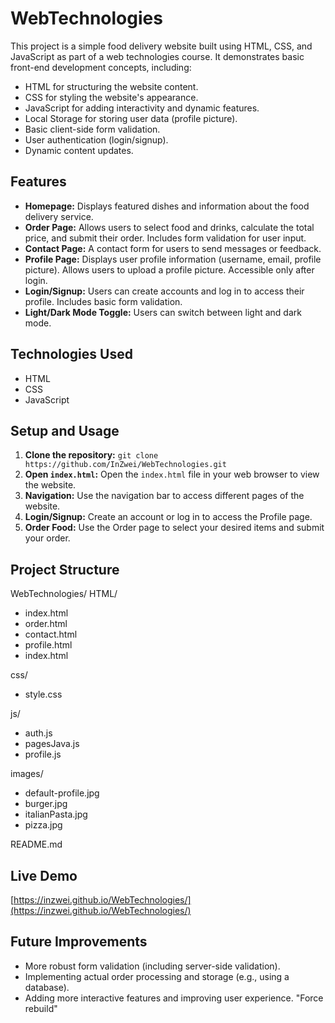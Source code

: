 # WebTechnologies

This project is a simple food delivery website built using HTML, CSS, and JavaScript as part of a web technologies course.  It demonstrates basic front-end development concepts, including:

* HTML for structuring the website content.
* CSS for styling the website's appearance.
* JavaScript for adding interactivity and dynamic features.
* Local Storage for storing user data (profile picture).
* Basic client-side form validation.
* User authentication (login/signup).
* Dynamic content updates.

## Features

* **Homepage:** Displays featured dishes and information about the food delivery service.
* **Order Page:** Allows users to select food and drinks, calculate the total price, and submit their order.  Includes form validation for user input.
* **Contact Page:** A contact form for users to send messages or feedback.
* **Profile Page:** Displays user profile information (username, email, profile picture).  Allows users to upload a profile picture.  Accessible only after login.
* **Login/Signup:**  Users can create accounts and log in to access their profile.  Includes basic form validation.
* **Light/Dark Mode Toggle:** Users can switch between light and dark mode.

## Technologies Used

* HTML
* CSS
* JavaScript

## Setup and Usage

1. **Clone the repository:** `git clone https://github.com/InZwei/WebTechnologies.git`
2. **Open `index.html`:**  Open the `index.html` file in your web browser to view the website.
3. **Navigation:** Use the navigation bar to access different pages of the website.
4. **Login/Signup:** Create an account or log in to access the Profile page.
5. **Order Food:** Use the Order page to select your desired items and submit your order.


## Project Structure

WebTechnologies/ 
 HTML/
 - index.html
 - order.html
 - contact.html
 - profile.html 
 - index.html

css/ 
 - style.css

js/
 - auth.js
 - pagesJava.js
 - profile.js

images/ 
 - default-profile.jpg
 - burger.jpg
 - italianPasta.jpg
 - pizza.jpg

 README.md 



## Live Demo

[https://inzwei.github.io/WebTechnologies/](https://inzwei.github.io/WebTechnologies/)



## Future Improvements

* More robust form validation (including server-side validation).
* Implementing actual order processing and storage (e.g., using a database).
* Adding more interactive features and improving user experience.
"Force rebuild" 
